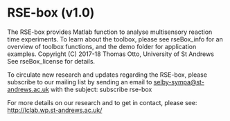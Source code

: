 # RSE-box (v1.0)
The RSE-box provides Matlab function to analyse multisensory reaction time experiments. To learn about the toolbox, please see rseBox_info for an overview of toolbox functions, and the demo folder for application examples.
Copyright (C) 2017-18 Thomas Otto, University of St Andrews
See rseBox_license for details.

To circulate new research and updates regarding the RSE-box, please subscribe to our mailing list by sending an email to selby-sympa@st-andrews.ac.uk with the subject: subscribe rse-box

For more details on our research and to get in contact, please see: http://lclab.wp.st-andrews.ac.uk/

